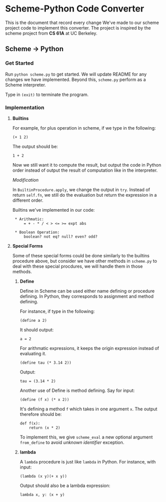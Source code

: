 # Scheme-Python Code Converter

This is the document that record every change We've made to our scheme project code to implement this converter. The project is inspired by the scheme project from **CS 61A** at UC Berkeley.

## Scheme -> Python

### Get Started

Run ``python scheme.py`` to get started. We will update README for any changes we have implemented. Beyond this, ``scheme.py`` perform as a Scheme interpreter.

Type in ``(exit)`` to terminate the program.

### Implementation

1. **Builtins**

	For example, for plus operation in scheme, if we type in the following: 

	```
	(+ 1 2)
	```

	The output should be:

	```
	1 + 2
	```

	Now we still want it to compute the result, but output the code in Python order instead of output the result of computation like in the interpreter.

	*Modification*

	In ``BuiltinProcedure.apply``, we change the output in ``try``. Instead of return ``self.fn``, we still do the evaluation but return the expression in a different order.

	Builtins we've implemented in our code:
	
		* Arithmatic:
			= + - * / < > <= >= expt abs

		* Boolean Operation:
			boolean? not eq? null? even? odd?

2. **Special Forms**

	Some of these special forms could be done similarly to the builtins procedure above, but consider we have other methods in ``scheme.py`` to deal with these special procdures, we will handle them in those methods.

	1. **Define**

		Define in Scheme can be used either name defining or procedure defining. In Python, they corresponds to assignment and method defining.

		For instance, if type in the following:

		```
		(define a 2)
		```

		It should output:

		```
		a = 2
		```

		For arithmatic expressions, it keeps the origin expression instead of evaluating it.

		```
		(define tau (* 3.14 2))
		```

		Output:

		```
		tau = (3.14 * 2)
		```

		Another use of Define is method defining. Say for input:

		```
		(define (f x) (* x 2))
		```

		It's defining a method ``f`` which takes in one argument ``x``. The output therefore should be:

		```
		def f(x):
			return (x * 2)
		```

		To implement this, we give ``scheme_eval`` a new optional argument ``from_define`` to avoid *unknown identifier* exception.

	2. **lambda**

		A ``lambda`` procedure is just like ``lambda`` in Python. For instance, with input:

		```
		(lambda (x y)(+ x y))
		```

		Output should also be a lambda expression:

		```
		lambda x, y: (x + y)
		```

